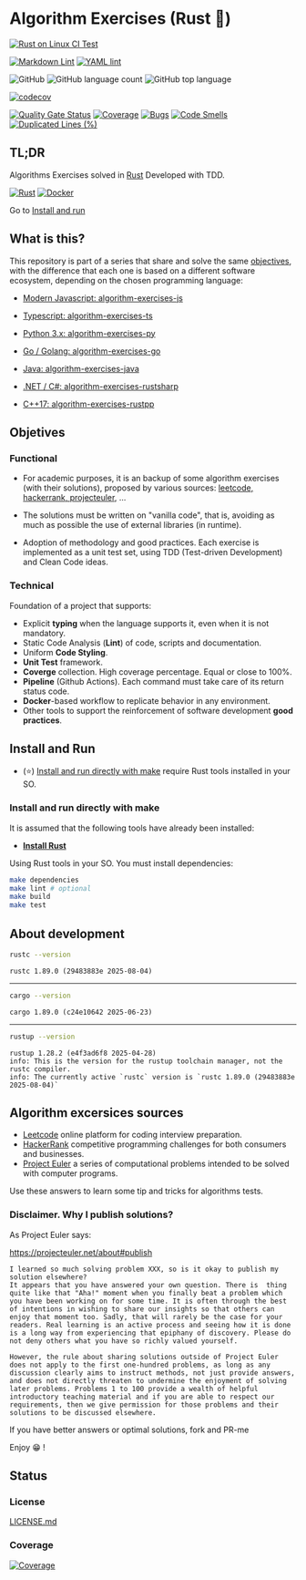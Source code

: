# Algorithm Exercises (Rust 🦀)

[![Rust on Linux CI Test](https://github.com/sir-gon/algorithm-exercises-rust/actions/workflows/rust.yml/badge.svg)](https://github.com/sir-gon/algorithm-exercises-rust/actions/workflows/rust.yml)

[![Markdown Lint](https://github.com/sir-gon/algorithm-exercises-rust/actions/workflows/markdown-lint.yml/badge.svg)](https://github.com/sir-gon/algorithm-exercises-rust/actions/workflows/markdown-lint.yml)
[![YAML lint](https://github.com/sir-gon/algorithm-exercises-rust/actions/workflows/yamllint.yml/badge.svg)](https://github.com/sir-gon/algorithm-exercises-rust/actions/workflows/yamllint.yml)

![GitHub](https://img.shields.io/github/license/sir-gon/algorithm-exercises-rust)
![GitHub language count](https://img.shields.io/github/languages/count/sir-gon/algorithm-exercises-rust)
![GitHub top language](https://img.shields.io/github/languages/top/sir-gon/algorithm-exercises-rust)

[![codecov](https://codecov.io/gh/sir-gon/algorithm-exercises-rust/branch/main/graph/badge.svg?token=YZ41BE67E4)](https://codecov.io/gh/sir-gon/algorithm-exercises-rust)

[![Quality Gate Status](https://sonarcloud.io/api/project_badges/measure?project=sir-gon_algorithm-exercises-rust&metric=alert_status)](https://sonarcloud.io/summary/new_code?id=sir-gon_algorithm-exercises-rust)
[![Coverage](https://sonarcloud.io/api/project_badges/measure?project=sir-gon_algorithm-exercises-rust&metric=coverage)](https://sonarcloud.io/summary/new_code?id=sir-gon_algorithm-exercises-rust)
[![Bugs](https://sonarcloud.io/api/project_badges/measure?project=sir-gon_algorithm-exercises-rust&metric=bugs)](https://sonarcloud.io/summary/new_code?id=sir-gon_algorithm-exercises-rust)
[![Code Smells](https://sonarcloud.io/api/project_badges/measure?project=sir-gon_algorithm-exercises-rust&metric=code_smells)](https://sonarcloud.io/summary/new_code?id=sir-gon_algorithm-exercises-rust)
[![Duplicated Lines (%)](https://sonarcloud.io/api/project_badges/measure?project=sir-gon_algorithm-exercises-rust&metric=duplicated_lines_density)](https://sonarcloud.io/summary/new_code?id=sir-gon_algorithm-exercises-rust)

## TL;DR

Algorithms Exercises solved in [Rust](https://www.rust-lang.org/)
Developed with TDD.

[![Rust](    https://img.shields.io/badge/Rust-000000?style=for-the-badge&logo=rust&logoColor=white)](https://gcc.gnu.org/onlinedocs/gcc/Standards.html#C-Language)
[![Docker](https://img.shields.io/badge/docker-%230db7ed.svg?style=for-the-badge&logo=docker&logoColor=white)](https://www.docker.com/)

Go to [Install and run](#install-and-run)

## What is this?

This repository is part of a series that share and solve the same [objectives](#objetives),
with the difference that each one is based on a different software ecosystem,
depending on the chosen programming language:

- [Modern Javascript: algorithm-exercises-js](https://github.com/sir-gon/algorithm-exercises-js)
- [Typescript: algorithm-exercises-ts](https://github.com/sir-gon/algorithm-exercises-ts)

- [Python 3.x: algorithm-exercises-py](https://github.com/sir-gon/algorithm-exercises-py)
- [Go / Golang: algorithm-exercises-go](https://github.com/sir-gon/algorithm-exercises-go)

- [Java: algorithm-exercises-java](https://github.com/sir-gon/algorithm-exercises-java)
- [.NET / C#: algorithm-exercises-rustsharp](https://github.com/sir-gon/algorithm-exercises-rustsharp)
- [C++17: algorithm-exercises-rustpp](https://github.com/sir-gon/algorithm-exercises-rustsharp-cpp)

## Objetives

### Functional

- For academic purposes, it is an backup of some algorithm exercises
(with their solutions), proposed by various sources:
[leetcode, hackerrank, projecteuler](#algorithm-excersices-sources), ...

- The solutions must be written on "vanilla code", that is,
avoiding as much as possible the use of external libraries (in runtime).

- Adoption of methodology and good practices.
Each exercise is implemented as a unit test set,
using TDD (Test-driven Development) and Clean Code ideas.

### Technical

Foundation of a project that supports:

- Explicit **typing** when the language supports it, even when it is not mandatory.
- Static Code Analysis (**Lint**) of code, scripts and documentation.
- Uniform **Code Styling**.
- **Unit Test** framework.
- **Coverge** collection. High coverage percentage. Equal or close to 100%.
- **Pipeline** (Github Actions). Each command must take care of its
return status code.
- **Docker**-based workflow to replicate behavior in any environment.
- Other tools to support the reinforcement of software development **good practices**.

## Install and Run

- (⭐️) [Install and run directly with make](#install-and-run-directly-with-make)
require Rust tools installed in your SO.
<!--
- [Install and in Docker](#install-and-running-with-docker-) require Docker and
docker compose installed.
- [Install and in Docker with make](#install-and-running-with-docker--using-make)
require Docker, docker compose and GNU make installed. -->

<!-- ⭐️: Prefered way. -->

### Install and run directly with make

It is assumed that the following tools have already been installed:

- [**Install Rust**](https://www.rust-lang.org/tools/install)

Using Rust tools in your SO. You must install dependencies:

```bash
make dependencies
make lint # optional
make build
make test
```
<!--
#### Test run with alternative behaviors

Not implemented yet

#### Examples running tests with alternative behaviors

### Install and Running with Docker 🐳

Build an image of the test stage.
Then creates and ephemeral container an run tests.

```bash
docker compose build algorithm-exercises-rust
docker compose build algorithm-exercises-rust-lint
docker compose build algorithm-exercises-rust-test
docker compose build algorithm-exercises-rust-dev
```

```bash
docker compose --profile testing run --rm algorithm-exercises-rust-test
```

### Install and Running with Docker 🐳 using make

```bash
make compose/build
make compose/lint # optional
make compose/test
``` -->

## About development

```sh
rustc --version
```

```text
rustc 1.89.0 (29483883e 2025-08-04)
```

---

```sh
cargo --version
```

```text
cargo 1.89.0 (c24e10642 2025-06-23)
```

---

```sh
rustup --version
```

```text
rustup 1.28.2 (e4f3ad6f8 2025-04-28)
info: This is the version for the rustup toolchain manager, not the rustc compiler.
info: The currently active `rustc` version is `rustc 1.89.0 (29483883e 2025-08-04)`
```

## Algorithm excersices sources

- [Leetcode](https://leetcode.com/) online platform for
coding interview preparation.
- [HackerRank](https://www.hackerrank.com/) competitive programming challenges
for both consumers and businesses.
- [Project Euler](https://projecteuler.net/) a series of computational problems
intended to be solved with computer programs.

Use these answers to learn some tip and tricks for algorithms tests.

### Disclaimer. Why I publish solutions?

As Project Euler says:

<https://projecteuler.net/about#publish>

```text
I learned so much solving problem XXX, so is it okay to publish my solution elsewhere?
It appears that you have answered your own question. There is  thing quite like that "Aha!" moment when you finally beat a problem which you have been working on for some time. It is often through the best of intentions in wishing to share our insights so that others can enjoy that moment too. Sadly, that will rarely be the case for your readers. Real learning is an active process and seeing how it is done is a long way from experiencing that epiphany of discovery. Please do not deny others what you have so richly valued yourself.

However, the rule about sharing solutions outside of Project Euler does not apply to the first one-hundred problems, as long as any discussion clearly aims to instruct methods, not just provide answers, and does not directly threaten to undermine the enjoyment of solving later problems. Problems 1 to 100 provide a wealth of helpful introductory teaching material and if you are able to respect our requirements, then we give permission for those problems and their solutions to be discussed elsewhere.
```

If you have better answers or optimal solutions, fork and PR-me

Enjoy 😁 !

## Status

### License

[LICENSE.md](LICENSE.md)

### Coverage

[![Coverage](https://codecov.io/gh/sir-gon/algorithm-exercises-rust/graphs/tree.svg?token=Q3B4ZT87O5)](https://codecov.io/gh/sir-gon/algorithm-exercises-rust)
